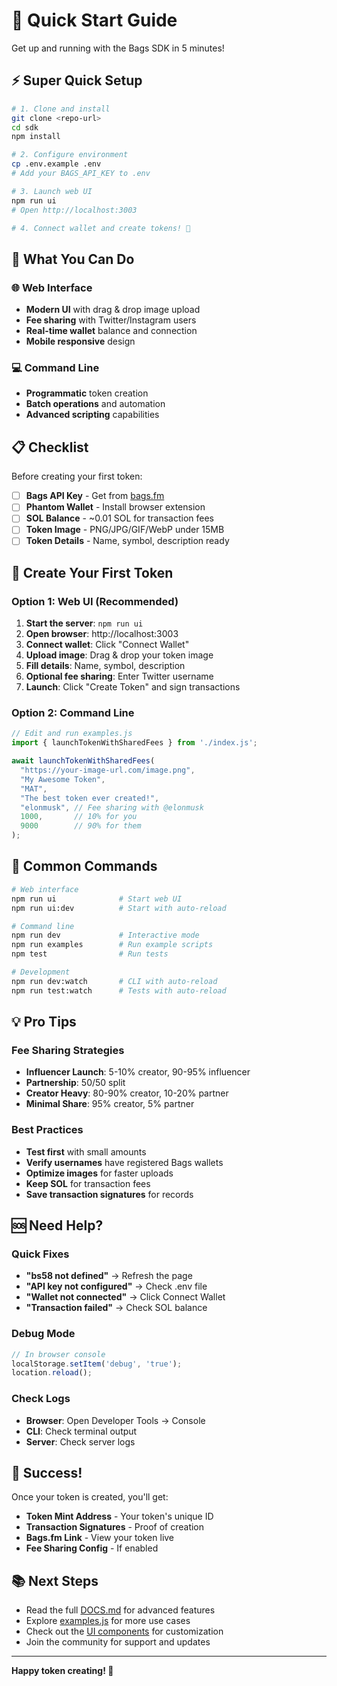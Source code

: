 # 🚀 Quick Start Guide

Get up and running with the Bags SDK in 5 minutes!

## ⚡ Super Quick Setup

```bash
# 1. Clone and install
git clone <repo-url>
cd sdk
npm install

# 2. Configure environment
cp .env.example .env
# Add your BAGS_API_KEY to .env

# 3. Launch web UI
npm run ui
# Open http://localhost:3003

# 4. Connect wallet and create tokens! 🎉
```

## 🎯 What You Can Do

### 🌐 Web Interface
- **Modern UI** with drag & drop image upload
- **Fee sharing** with Twitter/Instagram users
- **Real-time wallet** balance and connection
- **Mobile responsive** design

### 💻 Command Line
- **Programmatic** token creation
- **Batch operations** and automation
- **Advanced scripting** capabilities

## 📋 Checklist

Before creating your first token:

- [ ] **Bags API Key** - Get from [bags.fm](https://bags.fm)
- [ ] **Phantom Wallet** - Install browser extension
- [ ] **SOL Balance** - ~0.01 SOL for transaction fees
- [ ] **Token Image** - PNG/JPG/GIF/WebP under 15MB
- [ ] **Token Details** - Name, symbol, description ready

## 🎨 Create Your First Token

### Option 1: Web UI (Recommended)

1. **Start the server**: `npm run ui`
2. **Open browser**: http://localhost:3003
3. **Connect wallet**: Click "Connect Wallet"
4. **Upload image**: Drag & drop your token image
5. **Fill details**: Name, symbol, description
6. **Optional fee sharing**: Enter Twitter username
7. **Launch**: Click "Create Token" and sign transactions

### Option 2: Command Line

```javascript
// Edit and run examples.js
import { launchTokenWithSharedFees } from './index.js';

await launchTokenWithSharedFees(
  "https://your-image-url.com/image.png",
  "My Awesome Token",
  "MAT", 
  "The best token ever created!",
  "elonmusk", // Fee sharing with @elonmusk
  1000,       // 10% for you
  9000        // 90% for them
);
```

## 🔧 Common Commands

```bash
# Web interface
npm run ui              # Start web UI
npm run ui:dev          # Start with auto-reload

# Command line
npm run dev             # Interactive mode
npm run examples        # Run example scripts
npm test                # Run tests

# Development
npm run dev:watch       # CLI with auto-reload
npm run test:watch      # Tests with auto-reload
```

## 💡 Pro Tips

### Fee Sharing Strategies

- **Influencer Launch**: 5-10% creator, 90-95% influencer
- **Partnership**: 50/50 split
- **Creator Heavy**: 80-90% creator, 10-20% partner
- **Minimal Share**: 95% creator, 5% partner

### Best Practices

- **Test first** with small amounts
- **Verify usernames** have registered Bags wallets
- **Optimize images** for faster uploads
- **Keep SOL** for transaction fees
- **Save transaction signatures** for records

## 🆘 Need Help?

### Quick Fixes

- **"bs58 not defined"** → Refresh the page
- **"API key not configured"** → Check .env file
- **"Wallet not connected"** → Click Connect Wallet
- **"Transaction failed"** → Check SOL balance

### Debug Mode

```javascript
// In browser console
localStorage.setItem('debug', 'true');
location.reload();
```

### Check Logs

- **Browser**: Open Developer Tools → Console
- **CLI**: Check terminal output
- **Server**: Check server logs

## 🎉 Success!

Once your token is created, you'll get:

- **Token Mint Address** - Your token's unique ID
- **Transaction Signatures** - Proof of creation
- **Bags.fm Link** - View your token live
- **Fee Sharing Config** - If enabled

## 📚 Next Steps

- Read the full [DOCS.md](./DOCS.md) for advanced features
- Explore [examples.js](./examples.js) for more use cases
- Check out the [UI components](./ui/) for customization
- Join the community for support and updates

---

**Happy token creating! 🚀**